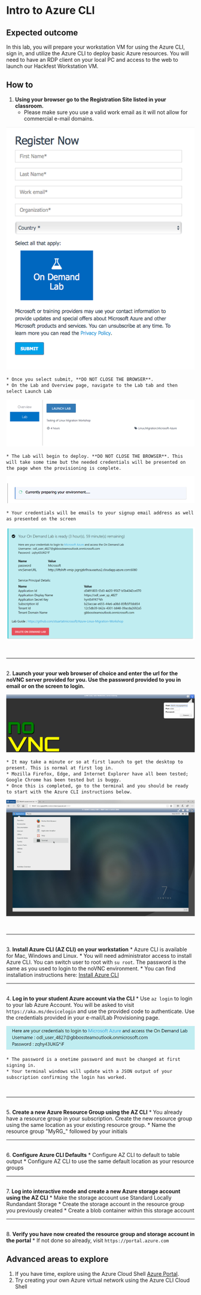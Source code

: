 # Intro to Azure CLI

## Expected outcome

In this lab, you will prepare your workstation VM for using the Azure CLI, sign in, and utilize the Azure CLI to deploy basic Azure resources. You will need to have an RDP client on your local PC and access to the web to launch our Hackfest Workstation VM.

## How to 

1. <strong>Using your browser go to the Registration Site listed in your classroom.</strong>
    * Please make sure you use a valid work email as it will not allow for commercial e-mail domains.

![SignUp](./images/signup.png)

    * Once you select submit, **DO NOT CLOSE THE BROWSER**.
    * On the Lab and Overview page, navigate to the Lab tab and then select Launch Lab

![Launch Lab](./images/launch2.png)

    * The Lab will begin to deploy. **DO NOT CLOSE THE BROWSER**. This will take some time but the needed credentials will be presented on the page when the provisioning is complete.

![Preparing Lab](./images/preparing.png)

    * Your credentials will be emails to your signup email address as well as presented on the screen

![Credentials](./images/creds-email2.png)

<br><hr><br>
2. <strong>Launch your your web browser of choice and enter the url for the noVNC server provided for you. Use the password provided to you in email or on the screen to login.</strong>

![noVNC Server](./images/vncserver.png)

    * It may take a minute or so at first launch to get the desktop to present. This is normal at first log in.
    * Mozilla Firefox, Edge, and Internet Explorer have all been tested; Google Chrome has been tested but is buggy.
    * Once this is completed, go to the terminal and you should be ready to start with the Azure CLI instructions below.

![noVNC Terminal](./images/vncterminal.png)

<br><hr><br>
3. <strong>Install Azure CLI (AZ CLI) on your workstation</strong>
    * Azure CLI is available for Mac, Windows and Linux.
    * You will need administrator access to install Azure CLI. You can switch user to root with ``su root``. The password is the same as you used to login to the noVNC environment.
    * You can find installation instructions here: [Install Azure CLI](https://docs.microsoft.com/en-us/cli/azure/install-azure-cli-yum?view=azure-cli-latest)
<br><hr><br>
4. <strong>Log in to your student Azure account via the CLI</strong>
    * Use ``az login`` to login to your lab Azure Account. You will be asked to visit ``https://aka.ms/devicelogin`` and use the provided code to authenticate. Use the credentials provided in your e-mail/Lab Provisioning page.

![Azure Credentials](./images/azureinfo2.png)

    * The password is a onetime password and must be changed at first signing in.
    * Your terminal windows will update with a JSON output of your subscription confirming the login has worked.
<br><hr><br>
5. <strong>Create a new Azure Resource Group using the AZ CLI</strong>
    * You already have a resource group in your subscription. Create the new resource group using the same location as your existing resource group.
    * Name the resource group "MyRG_" followed by your initials
<br><hr><br>
6. <strong>Configure Azure CLI Defaults</strong>
    * Configure AZ CLI to default to table output
    * Configure AZ CLI to use the same default location as your resource groups
<br><hr><br>
7. <strong>Log into interactive mode and create a new Azure storage account using the AZ CLI</strong>
    * Make the storage account use Standard Locally Rundandant Storage
    * Create the storage account in the resource group you previously created
    * Create a blob container within this storage account
<br><hr><br>
8. <strong>Verify you have now created the resource group and storage account in the portal</strong>
    * If not done so already, visit ``https://portal.azure.com``

## Advanced areas to explore

1. If you have time, explore using the Azure Cloud Shell [Azure Portal](https://portal.azure.com). 
2. Try creating your own Azure virtual network using the Azure CLI Cloud Shell
